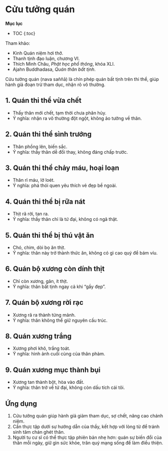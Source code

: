 # Cửu tưởng quán

**Mục lục**

- TOC
{:toc}

Tham khảo:

- Kinh Quán niệm hơi thở.
- Thanh tịnh đạo luận, chương VI.
- Thích Minh Châu, *Phật học phổ thông*, khóa XLI.
- Ajahn Buddhadasa, *Quán thân bất tịnh*.

Cửu tưởng quán (nava saññā) là chín phép quán bất tịnh trên thi thể, giúp hành giả đoạn trừ tham dục, nhận rõ vô thường.

## 1. Quán thi thể vừa chết

- Thấy thân mới chết, tạm thời chưa phân hủy.
- Ý nghĩa: nhận ra vô thường đột ngột, không ảo tưởng về thân.

## 2. Quán thi thể sình trướng

- Thân phồng lên, biến sắc.
- Ý nghĩa: thấy thân dễ đổi thay, không đáng chấp trước.

## 3. Quán thi thể chảy máu, hoại loạn

- Thân rỉ máu, lở loét.
- Ý nghĩa: phá thói quen yêu thích vẻ đẹp bề ngoài.

## 4. Quán thi thể bị rữa nát

- Thịt rã rời, tan ra.
- Ý nghĩa: thấy thân chỉ là tứ đại, không có ngã thật.

## 5. Quán thi thể bị thú vật ăn

- Chó, chim, dòi bọ ăn thịt.
- Ý nghĩa: thân này trở thành thức ăn, không có gì cao quý để bám víu.

## 6. Quán bộ xương còn dính thịt

- Chỉ còn xương, gân, ít thịt.
- Ý nghĩa: thân bất tịnh ngay cả khi “gầy đẹp”.

## 7. Quán bộ xương rời rạc

- Xương rã ra thành từng mảnh.
- Ý nghĩa: thân không thể giữ nguyên cấu trúc.

## 8. Quán xương trắng

- Xương phơi khô, trắng toát.
- Ý nghĩa: hình ảnh cuối cùng của thân phàm.

## 9. Quán xương mục thành bụi

- Xương tan thành bột, hòa vào đất.
- Ý nghĩa: thân trở về tứ đại, không còn dấu tích cái tôi.

## Ứng dụng

1. Cửu tưởng quán giúp hành giả giảm tham dục, sợ chết, nâng cao chánh niệm.
2. Cần thực tập dưới sự hướng dẫn của thầy, kết hợp với lòng từ để tránh sinh tâm chán ghét thân.
3. Người tu cư sĩ có thể thực tập phiên bản nhẹ hơn: quán sự biến đổi của thân mỗi ngày, giữ gìn sức khỏe, trân quý mạng sống để làm điều thiện.
